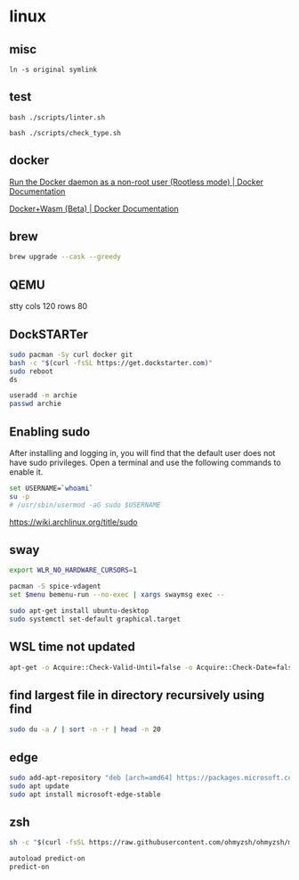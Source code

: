 # linux

## misc
```shell
ln -s original symlink
```

## test

```shell
bash ./scripts/linter.sh

bash ./scripts/check_type.sh
```

## docker

[Run the Docker daemon as a non-root user (Rootless mode) | Docker Documentation](https://docs.docker.com/engine/security/rootless/)

[Docker+Wasm (Beta) | Docker Documentation](https://docs.docker.com/desktop/wasm/)

## brew
```sh
brew upgrade --cask --greedy
```

## QEMU
stty cols 120 rows 80

## DockSTARTer
```sh
sudo pacman -Sy curl docker git
bash -c "$(curl -fsSL https://get.dockstarter.com)"
sudo reboot
ds
```

```sh
useradd -m archie
passwd archie
```

## Enabling sudo
After installing and logging in, you will find that the default user does not have sudo privileges. Open a terminal and use the following commands to enable it.

```sh
set USERNAME=`whoami`
su -p
# /usr/sbin/usermod -aG sudo $USERNAME
```

https://wiki.archlinux.org/title/sudo
## sway

```sh
export WLR_NO_HARDWARE_CURSORS=1

pacman -S spice-vdagent
set $menu bemenu-run --no-exec | xargs swaymsg exec --
```


```sh
sudo apt-get install ubuntu-desktop
sudo systemctl set-default graphical.target
```

## WSL time not updated
```sh
apt-get -o Acquire::Check-Valid-Until=false -o Acquire::Check-Date=false update
```

## find largest file in directory recursively using find
```sh
sudo du -a / | sort -n -r | head -n 20
```

## edge

```sh
sudo add-apt-repository "deb [arch=amd64] https://packages.microsoft.com/repos/edge stable main"
sudo apt update
sudo apt install microsoft-edge-stable
```

## zsh

```sh
sh -c "$(curl -fsSL https://raw.githubusercontent.com/ohmyzsh/ohmyzsh/master/tools/install.sh)"

autoload predict-on
predict-on

```
